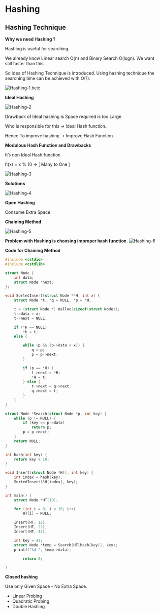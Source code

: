 # Hashing

## Hashing Technique

**Why we need Hashing ?**

Hashing is useful for searching. 

We already know Linear search O(n) and Binary Search O(logn). We want still faster than this.

So Idea of Hashing Technique is introduced. Using hashing technique the searching time can be achieved with O(1).

![Hashing-1.heic](assets/Hashing/jpg/Hashing-1.jpeg)

**Ideal Hashing** 

![Hashing-2](assets/Hashing/jpg/Hashing-2.jpeg)

Drawback of Ideal hashing is Space required is too Large.

Who is responsible for this → Ideal Hash function. 

Hence To improve hashing → Improve Hash Function.

**Modulous Hash Function and Drawbacks**

It’s non Ideal Hash function.

h(x) = x % 10 → [ Many to One ]

![Hashing-3](assets/Hashing/jpg/Hashing-3.jpeg)

**Solutions**

![Hashing-4](assets/Hashing/jpg/Hashing-4.jpeg)

**Open Hashing** 

Consume Extra Space

**Chaining Method**

![Hashing-5](assets/Hashing/jpg/Hashing-5.jpeg)

**Problem with Hashing is choosing improper hash function.**
![Hashing-6](assets/Hashing/jpg/Hashing-6.jpeg)

**Code for Chaining Method**

```c
#include <cstdio>
#include <cstdlib>

struct Node {
    int data;
    struct Node *next;
};

void SortedInsert(struct Node **H, int x) {
    struct Node *t, *q = NULL, *p = *H;

    t = (struct Node *) malloc(sizeof(struct Node));
    t->data = x;
    t->next = NULL;

    if (*H == NULL)
        *H = t;
    else {

        while (p && (p->data < x)) {
            q = p;
            p = p->next;
        }

        if (p == *H) {
            t->next = *H;
            *H = t;
        } else {
            t->next = q->next;
            q->next = t;
        }
    }
}

struct Node *Search(struct Node *p, int key) {
    while (p != NULL) {
        if (key == p->data)
            return p;
        p = p->next;
    }
    return NULL;
}

int hash(int key) {
    return key % 10;
}

void Insert(struct Node *H[], int key) {
    int index = hash(key);
    SortedInsert(&H[index], key);
}

int main() {
    struct Node *HT[10];

    for (int i = 0; i < 10; i++)
        HT[i] = NULL;

    Insert(HT, 12);
    Insert(HT, 22);
    Insert(HT, 42);

    int key = 42;
    struct Node *temp = Search(HT[hash(key)], key);
    printf("%d ", temp->data);

		return 0;

}
```

**Closed hashing**

Use only Given Space - No Extra Space.

- Linear Probing
- Quadratic Probing
- Double Hashing